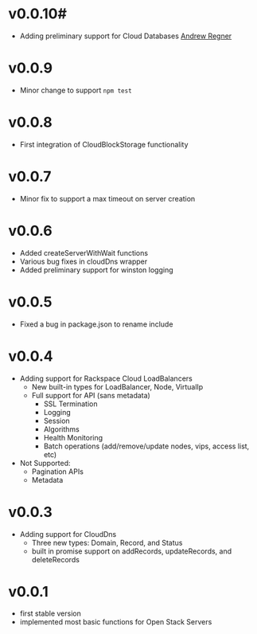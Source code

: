 # v0.0.10#
- Adding preliminary support for Cloud Databases [Andrew Regner](https://github.com/adregner)

# v0.0.9 #
- Minor change to support `npm test`

# v0.0.8 #
- First integration of CloudBlockStorage functionality

# v0.0.7 #
- Minor fix to support a max timeout on server creation

# v0.0.6 #
- Added createServerWithWait functions
- Various bug fixes in cloudDns wrapper
- Added preliminary support for winston logging

# v0.0.5 #
- Fixed a bug in package.json to rename include

# v0.0.4 #
- Adding support for Rackspace Cloud LoadBalancers
    - New built-in types for LoadBalancer, Node, VirtualIp
    - Full support for API (sans metadata)
        - SSL Termination
        - Logging
        - Session
        - Algorithms
        - Health Monitoring
        - Batch operations (add/remove/update nodes, vips, access list, etc)
- Not Supported:
    - Pagination APIs
    - Metadata

# v0.0.3 #
- Adding support for CloudDns
    - Three new types: Domain, Record, and Status
    - built in promise support on addRecords, updateRecords, and deleteRecords

# v0.0.1 #
- first stable version
- implemented most basic functions for Open Stack Servers
